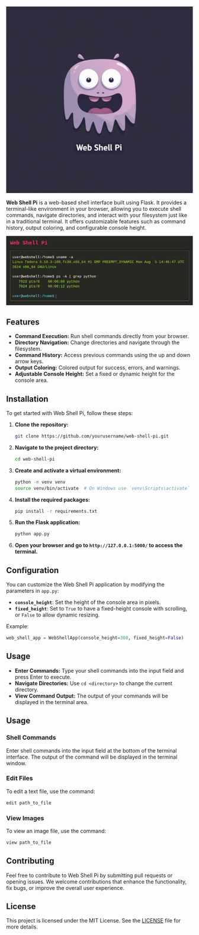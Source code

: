 ![logo](./image/logo.png)

**Web Shell Pi** is a web-based shell interface built using Flask. It provides a terminal-like environment in your browser, allowing you to execute shell commands, navigate directories, and interact with your filesystem just like in a traditional terminal. It offers customizable features such as command history, output coloring, and configurable console height.

![Screenshot 01](./image/screenshot.png)

## Features

- **Command Execution:** Run shell commands directly from your browser.
- **Directory Navigation:** Change directories and navigate through the filesystem.
- **Command History:** Access previous commands using the up and down arrow keys.
- **Output Coloring:** Colored output for success, errors, and warnings.
- **Adjustable Console Height:** Set a fixed or dynamic height for the console area.

## Installation

To get started with Web Shell Pi, follow these steps:

1. **Clone the repository:**

    ```bash
    git clone https://github.com/yourusername/web-shell-pi.git
    ```

2. **Navigate to the project directory:**

    ```bash
    cd web-shell-pi
    ```

3. **Create and activate a virtual environment:**

    ```bash
    python -m venv venv
    source venv/bin/activate  # On Windows use `venv\Scripts\activate`
    ```

4. **Install the required packages:**

    ```bash
    pip install -r requirements.txt
    ```

5. **Run the Flask application:**

    ```bash
    python app.py
    ```

6. **Open your browser and go to `http://127.0.0.1:5000/` to access the terminal.**

## Configuration

You can customize the Web Shell Pi application by modifying the parameters in `app.py`:

- **`console_height`**: Set the height of the console area in pixels.
- **`fixed_height`**: Set to `True` to have a fixed-height console with scrolling, or `False` to allow dynamic resizing.

Example:

```python
web_shell_app = WebShellApp(console_height=300, fixed_height=False)
```

## Usage

- **Enter Commands:** Type your shell commands into the input field and press Enter to execute.
- **Navigate Directories:** Use `cd <directory>` to change the current directory.
- **View Command Output:** The output of your commands will be displayed in the terminal area.

## Usage

### Shell Commands
Enter shell commands into the input field at the bottom of the terminal interface. The output of the command will be displayed in the terminal window.

### Edit Files
To edit a text file, use the command:
```bash
edit path_to_file
```

### View Images
To view an image file, use the command:
```bash
view path_to_file
```

## Contributing

Feel free to contribute to Web Shell Pi by submitting pull requests or opening issues. We welcome contributions that enhance the functionality, fix bugs, or improve the overall user experience.

## License

This project is licensed under the MIT License. See the [LICENSE](LICENSE) file for more details.



